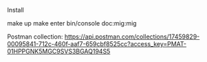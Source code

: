 Install

make up
make enter
bin/console doc:mig:mig

Postman collection: https://api.postman.com/collections/17459829-00095841-712c-460f-aaf7-659cbf8525cc?access_key=PMAT-01HPPGNK5MGC9SVS3BGAQ194S5
